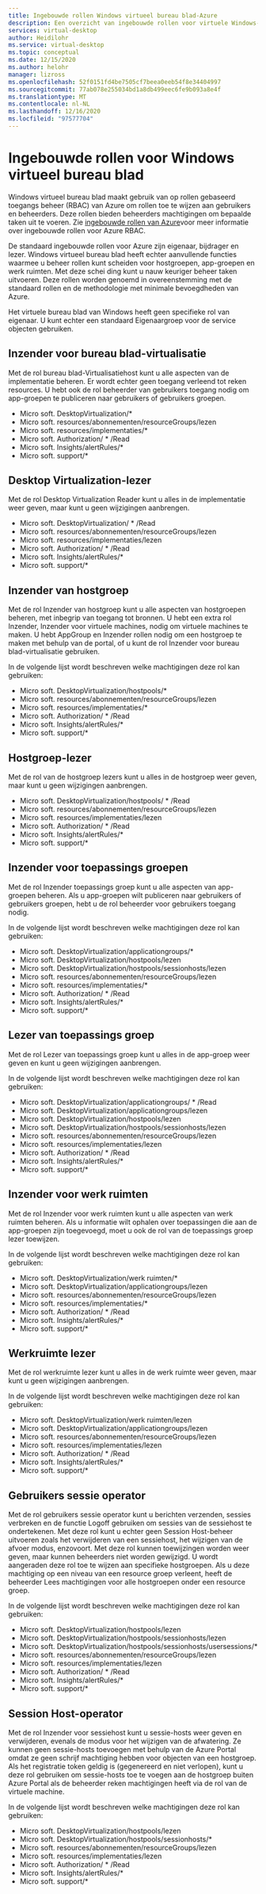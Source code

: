```yaml
---
title: Ingebouwde rollen Windows virtueel bureau blad-Azure
description: Een overzicht van ingebouwde rollen voor virtuele Windows-Bureau bladen die beschikbaar zijn voor Azure RBAC.
services: virtual-desktop
author: Heidilohr
ms.service: virtual-desktop
ms.topic: conceptual
ms.date: 12/15/2020
ms.author: helohr
manager: lizross
ms.openlocfilehash: 52f0151fd4be7505cf7beea0eeb54f8e34404997
ms.sourcegitcommit: 77ab078e255034bd1a8db499eec6fe9b093a8e4f
ms.translationtype: MT
ms.contentlocale: nl-NL
ms.lasthandoff: 12/16/2020
ms.locfileid: "97577704"
---
```

# <a name="built-in-roles-for-windows-virtual-desktop"></a>Ingebouwde rollen voor Windows virtueel bureau blad

Windows virtueel bureau blad maakt gebruik van op rollen gebaseerd toegangs beheer (RBAC) van Azure om rollen toe te wijzen aan gebruikers en beheerders. Deze rollen bieden beheerders machtigingen om bepaalde taken uit te voeren. Zie [ingebouwde rollen van Azure](../role-based-access-control/built-in-roles.md)voor meer informatie over ingebouwde rollen voor Azure RBAC.

De standaard ingebouwde rollen voor Azure zijn eigenaar, bijdrager en lezer. Windows virtueel bureau blad heeft echter aanvullende functies waarmee u beheer rollen kunt scheiden voor hostgroepen, app-groepen en werk ruimten. Met deze schei ding kunt u nauw keuriger beheer taken uitvoeren. Deze rollen worden genoemd in overeenstemming met de standaard rollen en de methodologie met minimale bevoegdheden van Azure.

Het virtuele bureau blad van Windows heeft geen specifieke rol van eigenaar. U kunt echter een standaard Eigenaargroep voor de service objecten gebruiken.

## <a name="desktop-virtualization-contributor"></a>Inzender voor bureau blad-virtualisatie

Met de rol bureau blad-Virtualisatiehost kunt u alle aspecten van de implementatie beheren. Er wordt echter geen toegang verleend tot reken resources. U hebt ook de rol beheerder van gebruikers toegang nodig om app-groepen te publiceren naar gebruikers of gebruikers groepen.


- Micro soft. DesktopVirtualization/\* 
- Micro soft. resources/abonnementen/resourceGroups/lezen
- Micro soft. resources/implementaties/\*
- Micro soft. Authorization/ \* /Read
- Micro soft. Insights/alertRules/\*
- Micro soft. support/\*

## <a name="desktop-virtualization-reader"></a>Desktop Virtualization-lezer

Met de rol Desktop Virtualization Reader kunt u alles in de implementatie weer geven, maar kunt u geen wijzigingen aanbrengen.

- Micro soft. DesktopVirtualization/ \* /Read
- Micro soft. resources/abonnementen/resourceGroups/lezen
- Micro soft. resources/implementaties/lezen
- Micro soft. Authorization/ \* /Read
- Micro soft. Insights/alertRules/\*
- Micro soft. support/\*

## <a name="host-pool-contributor"></a>Inzender van hostgroep

Met de rol Inzender van hostgroep kunt u alle aspecten van hostgroepen beheren, met inbegrip van toegang tot bronnen. U hebt een extra rol Inzender, Inzender voor virtuele machines, nodig om virtuele machines te maken. U hebt AppGroup en Inzender rollen nodig om een hostgroep te maken met behulp van de portal, of u kunt de rol Inzender voor bureau blad-virtualisatie gebruiken.

In de volgende lijst wordt beschreven welke machtigingen deze rol kan gebruiken:

- Micro soft. DesktopVirtualization/hostpools/\*
- Micro soft. resources/abonnementen/resourceGroups/lezen
- Micro soft. resources/implementaties/\*
- Micro soft. Authorization/ \* /Read
- Micro soft. Insights/alertRules/\*
- Micro soft. support/\*

## <a name="host-pool-reader"></a>Hostgroep-lezer

Met de rol van de hostgroep lezers kunt u alles in de hostgroep weer geven, maar kunt u geen wijzigingen aanbrengen.

- Micro soft. DesktopVirtualization/hostpools/ \* /Read
- Micro soft. resources/abonnementen/resourceGroups/lezen
- Micro soft. resources/implementaties/lezen
- Micro soft. Authorization/ \* /Read
- Micro soft. Insights/alertRules/\*
- Micro soft. support/\*

## <a name="application-group-contributor"></a>Inzender voor toepassings groepen

Met de rol Inzender toepassings groep kunt u alle aspecten van app-groepen beheren. Als u app-groepen wilt publiceren naar gebruikers of gebruikers groepen, hebt u de rol beheerder voor gebruikers toegang nodig.

In de volgende lijst wordt beschreven welke machtigingen deze rol kan gebruiken:

- Micro soft. DesktopVirtualization/applicationgroups/\*
- Micro soft. DesktopVirtualization/hostpools/lezen
- Micro soft. DesktopVirtualization/hostpools/sessionhosts/lezen
- Micro soft. resources/abonnementen/resourceGroups/lezen
- Micro soft. resources/implementaties/\*
- Micro soft. Authorization/ \* /Read
- Micro soft. Insights/alertRules/\*
- Micro soft. support/\*

## <a name="application-group-reader"></a>Lezer van toepassings groep

Met de rol Lezer van toepassings groep kunt u alles in de app-groep weer geven en kunt u geen wijzigingen aanbrengen.

In de volgende lijst wordt beschreven welke machtigingen deze rol kan gebruiken:

- Micro soft. DesktopVirtualization/applicationgroups/ \* /Read
- Micro soft. DesktopVirtualization/applicationgroups/lezen
- Micro soft. DesktopVirtualization/hostpools/lezen
- Micro soft. DesktopVirtualization/hostpools/sessionhosts/lezen
- Micro soft. resources/abonnementen/resourceGroups/lezen
- Micro soft. resources/implementaties/lezen
- Micro soft. Authorization/ \* /Read
- Micro soft. Insights/alertRules/\*
- Micro soft. support/\*

## <a name="workspace-contributor"></a>Inzender voor werk ruimten

Met de rol Inzender voor werk ruimten kunt u alle aspecten van werk ruimten beheren. Als u informatie wilt ophalen over toepassingen die aan de app-groepen zijn toegevoegd, moet u ook de rol van de toepassings groep lezer toewijzen.

In de volgende lijst wordt beschreven welke machtigingen deze rol kan gebruiken:

- Micro soft. DesktopVirtualization/werk ruimten/\*
- Micro soft. DesktopVirtualization/applicationgroups/lezen
- Micro soft. resources/abonnementen/resourceGroups/lezen
- Micro soft. resources/implementaties/\*
- Micro soft. Authorization/ \* /Read
- Micro soft. Insights/alertRules/\*
- Micro soft. support/\*

## <a name="workspace-reader"></a>Werkruimte lezer

Met de rol werkruimte lezer kunt u alles in de werk ruimte weer geven, maar kunt u geen wijzigingen aanbrengen.

In de volgende lijst wordt beschreven welke machtigingen deze rol kan gebruiken:

- Micro soft. DesktopVirtualization/werk ruimten/lezen
- Micro soft. DesktopVirtualization/applicationgroups/lezen
- Micro soft. resources/abonnementen/resourceGroups/lezen
- Micro soft. resources/implementaties/lezen
- Micro soft. Authorization/ \* /Read
- Micro soft. Insights/alertRules/\*
- Micro soft. support/\*

## <a name="user-session-operator"></a>Gebruikers sessie operator

Met de rol gebruikers sessie operator kunt u berichten verzenden, sessies verbreken en de functie Logoff gebruiken om sessies van de sessiehost te ondertekenen. Met deze rol kunt u echter geen Session Host-beheer uitvoeren zoals het verwijderen van een sessiehost, het wijzigen van de afvoer modus, enzovoort. Met deze rol kunnen toewijzingen worden weer geven, maar kunnen beheerders niet worden gewijzigd. U wordt aangeraden deze rol toe te wijzen aan specifieke hostgroepen. Als u deze machtiging op een niveau van een resource groep verleent, heeft de beheerder Lees machtigingen voor alle hostgroepen onder een resource groep.

In de volgende lijst wordt beschreven welke machtigingen deze rol kan gebruiken:

- Micro soft. DesktopVirtualization/hostpools/lezen
- Micro soft. DesktopVirtualization/hostpools/sessionhosts/lezen
- Micro soft. DesktopVirtualization/hostpools/sessionhosts/usersessions/\*
- Micro soft. resources/abonnementen/resourceGroups/lezen
- Micro soft. resources/implementaties/lezen
- Micro soft. Authorization/ \* /Read
- Micro soft. Insights/alertRules/\*
- Micro soft. support/\*

## <a name="session-host-operator"></a>Session Host-operator

Met de rol Inzender voor sessiehost kunt u sessie-hosts weer geven en verwijderen, evenals de modus voor het wijzigen van de afwatering. Ze kunnen geen sessie-hosts toevoegen met behulp van de Azure Portal omdat ze geen schrijf machtiging hebben voor objecten van een hostgroep. Als het registratie token geldig is (gegenereerd en niet verlopen), kunt u deze rol gebruiken om sessie-hosts toe te voegen aan de hostgroep buiten Azure Portal als de beheerder reken machtigingen heeft via de rol van de virtuele machine.

In de volgende lijst wordt beschreven welke machtigingen deze rol kan gebruiken:

- Micro soft. DesktopVirtualization/hostpools/lezen
- Micro soft. DesktopVirtualization/hostpools/sessionhosts/\*
- Micro soft. resources/abonnementen/resourceGroups/lezen
- Micro soft. resources/implementaties/lezen
- Micro soft. Authorization/ \* /Read
- Micro soft. Insights/alertRules/\*
- Micro soft. support/\*
